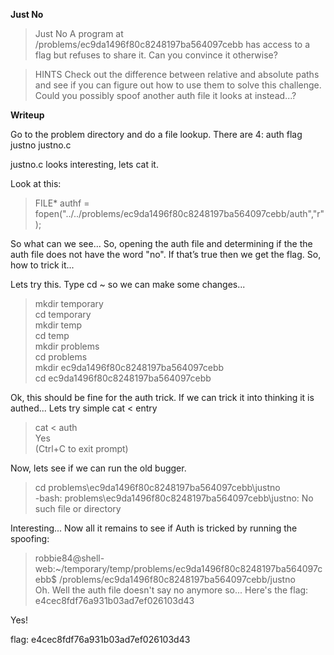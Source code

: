 **Just No**

> Just No
> A program at /problems/ec9da1496f80c8248197ba564097cebb has access to a flag but refuses to share it. 
> Can you convince it otherwise?


>  HINTS
> Check out the difference between relative and absolute paths and see if you can figure out how to use them to solve this challenge. 
> Could you possibly spoof another auth file it looks at instead...?

**Writeup**

Go to the problem directory and do a file lookup. There are 4: auth  flag  justno  justno.c

justno.c looks interesting, lets cat it.

Look at this: 
> FILE* authf = fopen("../../problems/ec9da1496f80c8248197ba564097cebb/auth","r");

So what can we see... So, opening the auth file and determining if the the auth file does 
not have the word "no". If that’s true then we get the flag. So, how to trick it...

Lets try this. Type cd ~ so we can make some changes...<br/>
> mkdir temporary<br/>
> cd temporary<br/>
> mkdir temp<br/>
> cd temp<br/>
> mkdir problems<br/>
> cd problems<br/>
> mkdir ec9da1496f80c8248197ba564097cebb<br/>
> cd ec9da1496f80c8248197ba564097cebb<br/>

Ok, this should be fine for the auth trick. If we can trick it into thinking it is authed... Lets try simple cat < entry
> cat < auth<br/>
> Yes<br/>
> (Ctrl+C to exit prompt)<br/>

Now, lets see if we can run the old bugger.
> cd problems\ec9da1496f80c8248197ba564097cebb\justno<br/>
> -bash: problems\ec9da1496f80c8248197ba564097cebb\justno: No such file or directory<br/>

Interesting... Now all it remains to see if Auth is tricked by running the spoofing:

> robbie84@shell-web:~/temporary/temp/problems/ec9da1496f80c8248197ba564097cebb$ /problems/ec9da1496f80c8248197ba564097cebb/justno<br/>
> Oh. Well the auth file doesn't say no anymore so... Here's the flag: e4cec8fdf76a931b03ad7ef026103d43<br/>

Yes!

flag: e4cec8fdf76a931b03ad7ef026103d43


